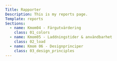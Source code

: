 ```yaml
---
Title: Rapporter
Description: This is my reports page.
Template: reports
Sections:
  - name: Kmom04 - Färgutvärdering
    class: 01_colors
  - name: Kmom05 - Laddningstider & användbarhet
    class: 02_load
  - name: Kmom 06 - Designprinciper
    class: 03_design_principles
---
```

